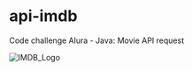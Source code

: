 # api-imdb
Code challenge Alura - Java: Movie API request

![IMDB_Logo](https://user-images.githubusercontent.com/110425666/208755959-c3c38da0-7746-41b0-9308-e5db24e80f4f.png)
